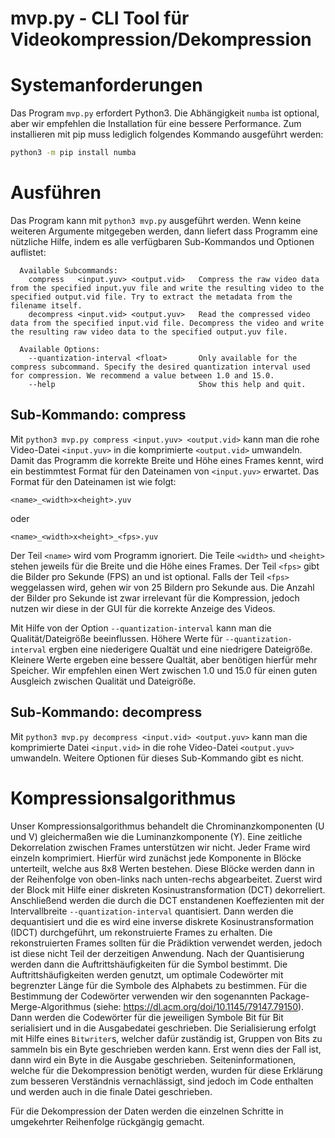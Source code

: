 # mvp.py - CLI Tool für Videokompression/Dekompression

# Systemanforderungen

Das Program `mvp.py` erfordert Python3.
Die Abhängigkeit `numba` ist optional, aber wir empfehlen die Installation für eine bessere Performance.
Zum installieren mit pip muss lediglich folgendes Kommando ausgeführt werden:

```sh
python3 -m pip install numba
```

# Ausführen

Das Program kann mit `python3 mvp.py` ausgeführt werden.
Wenn keine weiteren Argumente mitgegeben werden, dann liefert dass Programm eine nützliche Hilfe, indem es alle verfügbaren Sub-Kommandos und Optionen auflistet:

```
  Available Subcommands:
    compress   <input.yuv> <output.vid>   Compress the raw video data from the specified input.yuv file and write the resulting video to the specified output.vid file. Try to extract the metadata from the filename itself. 
    decompress <input.vid> <output.yuv>   Read the compressed video data from the specified input.vid file. Decompress the video and write the resulting raw video data to the specified output.yuv file.

  Available Options:
    --quantization-interval <float>       Only available for the compress subcommand. Specify the desired quantization interval used for compression. We recommend a value between 1.0 and 15.0.
    --help                                Show this help and quit.
```

## Sub-Kommando: compress

Mit `python3 mvp.py compress <input.yuv> <output.vid>` kann man die rohe Video-Datei `<input.yuv>` in die komprimierte `<output.vid>` umwandeln.
Damit das Programm die korrekte Breite und Höhe eines Frames kennt, wird ein bestimmtest Format für den Dateinamen von `<input.yuv>` erwartet.
Das Format für den Dateinamen ist wie folgt:

```
<name>_<width>x<height>.yuv
```

oder 

```
<name>_<width>x<height>_<fps>.yuv
```

Der Teil `<name>` wird vom Programm ignoriert.
Die Teile `<width>` und `<height>` stehen jeweils für die Breite und die Höhe eines Frames.
Der Teil `<fps>` gibt die Bilder pro Sekunde (FPS) an und ist optional.
Falls der Teil `<fps>` weggelassen wird, gehen wir von 25 Bildern pro Sekunde aus.
Die Anzahl der Bilder pro Sekunde ist zwar irrelevant für die Kompression, jedoch nutzen wir diese in der GUI für die korrekte Anzeige des Videos.

Mit Hilfe von der Option `--quantization-interval` kann man die Qualität/Dateigröße beeinflussen.
Höhere Werte für `--quantization-interval` ergben eine niederigere Qualtät und eine niedrigere Dateigröße.
Kleinere Werte ergeben eine bessere Qualtät, aber benötigen hierfür mehr Speicher.
Wir empfehlen einen Wert zwischen 1.0 und 15.0 für einen guten Ausgleich zwischen Qualität und Dateigröße.

## Sub-Kommando: decompress

Mit `python3 mvp.py decompress <input.vid> <output.yuv>` kann man die komprimierte Datei `<input.vid>` in die rohe Video-Datei `<output.yuv>` umwandeln.
Weitere Optionen für dieses Sub-Kommando gibt es nicht.

# Kompressionsalgorithmus

Unser Kompressionsalgorithmus behandelt die Chrominanzkomponenten (U und V) gleichermaßen wie die Luminanzkomponente (Y).
Eine zeitliche Dekorrelation zwischen Frames unterstützen wir nicht.
Jeder Frame wird einzeln komprimiert.
Hierfür wird zunächst jede Komponente in Blöcke unterteilt, welche aus 8x8 Werten bestehen.
Diese Blöcke werden dann in der Reihenfolge von oben-links nach unten-rechs abgearbeitet.
Zuerst wird der Block mit Hilfe einer diskreten Kosinustransformation (DCT) dekorreliert.
Anschließend werden die durch die DCT enstandenen Koeffezienten mit der Intervallbreite `--quantization-interval` quantisiert.
Dann werden die dequantisiert und die es wird eine inverse diskrete Kosinustransformation (IDCT) durchgeführt, um rekonstruierte Frames zu erhalten.
Die rekonstruierten Frames sollten für die Prädiktion verwendet werden, jedoch ist diese nicht Teil der derzeitigen Anwendung.
Nach der Quantisierung werden dann die Auftrittshäufigkeiten für die Symbol bestimmt.
Die Auftrittshäufigkeiten werden genutzt, um optimale Codewörter mit begrenzter Länge für die Symbole des Alphabets zu bestimmen.
Für die Bestimmung der Codewörter verwenden wir den sogenannten Package-Merge-Algorithmus (siehe: https://dl.acm.org/doi/10.1145/79147.79150).
Dann werden die Codewörter für die jeweiligen Symbole Bit für Bit serialisiert und in die Ausgabedatei geschrieben.
Die Serialisierung erfolgt mit Hilfe eines `Bitwriter`s, welcher dafür zuständig ist, Gruppen von Bits zu sammeln bis ein Byte geschrieben werden kann.
Erst wenn dies der Fall ist, dann wird ein Byte in die Ausgabe geschrieben.
Seiteninformationen, welche für die Dekompression benötigt werden, wurden für diese Erklärung zum besseren Verständnis vernachlässigt, sind jedoch im Code enthalten und werden auch in die finale Datei geschrieben.

Für die Dekompression der Daten werden die einzelnen Schritte in umgekehrter Reihenfolge rückgängig gemacht.